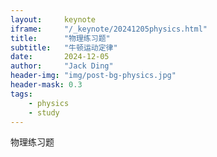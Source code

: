```yaml
---
layout:     keynote
iframe:     "/_keynote/20241205physics.html"
title:      "物理练习题"
subtitle:   "牛顿运动定律"
date:       2024-12-05
author:     "Jack Ding"
header-img: "img/post-bg-physics.jpg"
header-mask: 0.3
tags:
    - physics
    - study
---
```


物理练习题